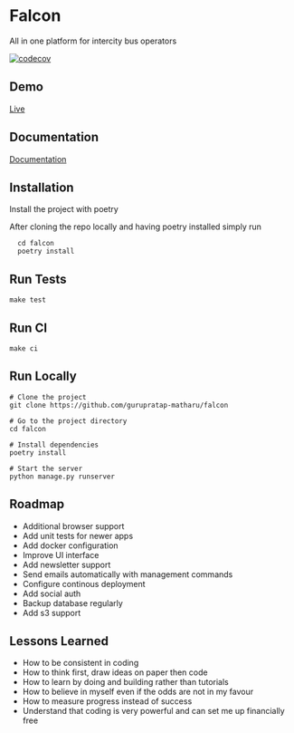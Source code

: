 # Falcon

All in one platform for intercity bus operators

[![codecov](https://codecov.io/gh/gurupratap-matharu/falcon/branch/master/graph/badge.svg?token=DOIZxrPhqc)](https://codecov.io/gh/gurupratap-matharu/falcon)

## Demo

[Live](https://falconhunt.xyz)

## Documentation

[Documentation](https://gurupratap-matharu.github.io/falcon/)

## Installation

Install the project with poetry

After cloning the repo locally and having poetry installed simply run

```
  cd falcon
  poetry install
```

## Run Tests

`make test`

## Run CI

`make ci`

## Run Locally

```
# Clone the project
git clone https://github.com/gurupratap-matharu/falcon

# Go to the project directory
cd falcon

# Install dependencies
poetry install

# Start the server
python manage.py runserver
```

## Roadmap

- Additional browser support
- Add unit tests for newer apps
- Add docker configuration
- Improve UI interface
- Add newsletter support
- Send emails automatically with management commands
- Configure continous deployment
- Add social auth
- Backup database regularly
- Add s3 support

## Lessons Learned

- How to be consistent in coding
- How to think first, draw ideas on paper then code
- How to learn by doing and building rather than tutorials
- How to believe in myself even if the odds are not in my favour
- How to measure progress instead of success
- Understand that coding is very powerful and can set me up financially free
